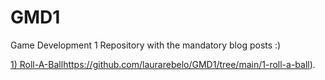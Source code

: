 # GMD1
Game Development 1 Repository with the mandatory blog posts :)

[1) Roll-A-Ball](https://github.com/laurarebelo/GMD1/tree/main/1-roll-a-ball)https://github.com/laurarebelo/GMD1/tree/main/1-roll-a-ball).
